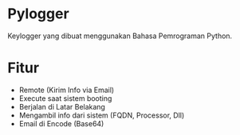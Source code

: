 # Pylogger
Keylogger yang dibuat menggunakan Bahasa Pemrograman Python.

# Fitur
- Remote (Kirim Info via Email)
- Execute saat sistem booting
- Berjalan di Latar Belakang
- Mengambil info dari sistem (FQDN, Processor, Dll)
- Email di Encode (Base64)
